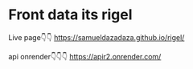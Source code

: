# Front data its rigel

Live page👇👇
https://samueldazadaza.github.io/rigel/

api onrender👇👇👇
https://apir2.onrender.com/
